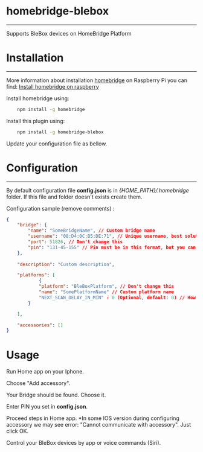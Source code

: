 # homebridge-blebox
----------
Supports BleBox devices on HomeBridge Platform

# Installation
----------
More information about installation [homebridge](https://www.npmjs.com/package/homebridge) on Raspberry Pi you can find:
[Install homebridge on raspberry](https://github.com/nfarina/homebridge/wiki/Running-HomeBridge-on-a-Raspberry-Pi)

Install homebridge using: 
```sh
    npm install -g homebridge
```

Install this plugin using:
```sh
    npm install -g homebridge-blebox
```
Update your configuration file as bellow.

# Configuration
---------- 
By default configuration file **config.json** is in *{HOME_PATH}/.homebridge* folder. If this file and folder doesn't exists create them.

Configuration sample (remove comments) :
```json
{
    "bridge": {
        "name": "SomeBridgeName", // Custom bridge name
        "username": "08:D4:0C:B5:DE:71", // Unique username, best solution to use bridge mac address
        "port": 51826, // Don't change this
        "pin": "131-45-155" // Pin must be in this format, but you can change this numbers
    },
    
    "description": "Custom description",

    "platforms": [
            {
            "platform": "BleBoxPlatform", // Don't change this
            "name": "SomePlatformName" // Custom platform name
            "NEXT_SCAN_DELAY_IN_MIN" : 0 (Optional, default: 0) // How often platfrom should scan network for blebox devices( 0 - only once at startup, Other value - number of minutes beetween scaning) 
        }

    ],

    "accessories": []
}
```

# Usage

Run Home app on your Iphone.

Choose "Add accessory".

Your Bridge should be found. Choose it.

Enter PIN you set in **config.json**.

Proceed steps in Home app. 
*In some IOS version during configuring accessory we may see error: "Cannot communicate with accessory". Just click OK. 

Control your BleBox devices by app or voice commands (Siri).

